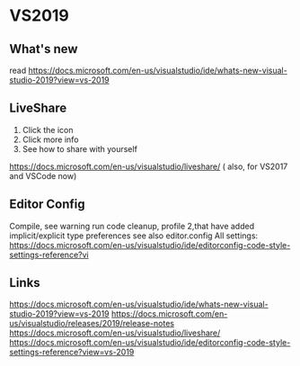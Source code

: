 # VS2019
## What's new
read  https://docs.microsoft.com/en-us/visualstudio/ide/whats-new-visual-studio-2019?view=vs-2019

## LiveShare
1. Click the icon
10. Click more info
20. See how to share with yourself

https://docs.microsoft.com/en-us/visualstudio/liveshare/
( also, for VS2017 and VSCode now)
## Editor Config

Compile, see warning
run code cleanup, profile 2,that have added implicit/explicit type preferences
see also editor.config
All settings:
https://docs.microsoft.com/en-us/visualstudio/ide/editorconfig-code-style-settings-reference?vi

## Links
https://docs.microsoft.com/en-us/visualstudio/ide/whats-new-visual-studio-2019?view=vs-2019
https://docs.microsoft.com/en-us/visualstudio/releases/2019/release-notes
https://docs.microsoft.com/en-us/visualstudio/liveshare/
https://docs.microsoft.com/en-us/visualstudio/ide/editorconfig-code-style-settings-reference?view=vs-2019